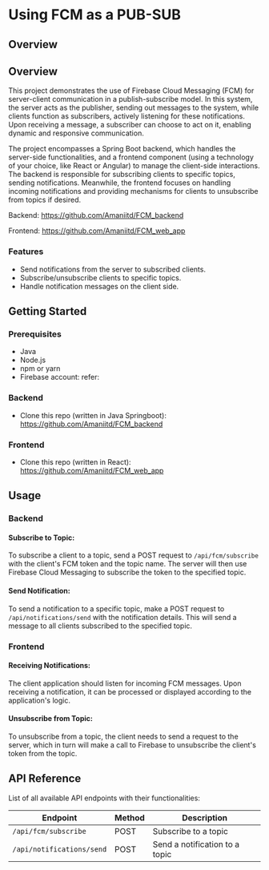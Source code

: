 # Using FCM as a PUB-SUB

## Overview

## Overview

This project demonstrates the use of Firebase Cloud Messaging (FCM) for server-client communication in a publish-subscribe model. In this system, the server acts as the publisher, sending out messages to the system, while clients function as subscribers, actively listening for these notifications. Upon receiving a message, a subscriber can choose to act on it, enabling dynamic and responsive communication. 

The project encompasses a Spring Boot backend, which handles the server-side functionalities, and a frontend component (using a technology of your choice, like React or Angular) to manage the client-side interactions. The backend is responsible for subscribing clients to specific topics, sending notifications. Meanwhile, the frontend focuses on handling incoming notifications and providing mechanisms for clients to unsubscribe from topics if desired.


Backend: https://github.com/Amaniitd/FCM_backend

Frontend: https://github.com/Amaniitd/FCM_web_app

### Features

- Send notifications from the server to subscribed clients.
- Subscribe/unsubscribe clients to specific topics.
- Handle notification messages on the client side.

## Getting Started

### Prerequisites

- Java
- Node.js
- npm or yarn
- Firebase account: refer: 

### Backend
- Clone this repo (written in Java Springboot): https://github.com/Amaniitd/FCM_backend

### Frontend
- Clone this repo (written in React): https://github.com/Amaniitd/FCM_web_app

## Usage

### Backend

#### Subscribe to Topic:
To subscribe a client to a topic, send a POST request to `/api/fcm/subscribe` with the client's FCM token and the topic name. The server will then use Firebase Cloud Messaging to subscribe the token to the specified topic.

#### Send Notification:
To send a notification to a specific topic, make a POST request to `/api/notifications/send` with the notification details. This will send a message to all clients subscribed to the specified topic.

### Frontend

#### Receiving Notifications:
The client application should listen for incoming FCM messages. Upon receiving a notification, it can be processed or displayed according to the application's logic.

#### Unsubscribe from Topic:
To unsubscribe from a topic, the client needs to send a request to the server, which in turn will make a call to Firebase to unsubscribe the client's token from the topic.

## API Reference

List of all available API endpoints with their functionalities:

| Endpoint                     | Method | Description                  |
|------------------------------|--------|------------------------------|
| `/api/fcm/subscribe`         | POST   | Subscribe to a topic         |
| `/api/notifications/send`    | POST   | Send a notification to a topic |


